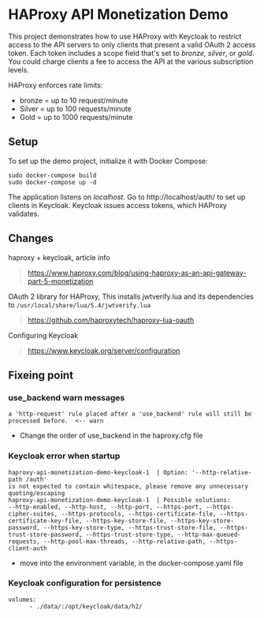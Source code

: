 # HAProxy API Monetization Demo

This project demonstrates how to use HAProxy with Keycloak to restrict access to the 
API servers to only clients that present a valid OAuth 2 access token. Each token
includes a scope field that's set to *bronze*, *silver*, or *gold*. You could charge
clients a fee to access the API at the various subscription levels.

HAProxy enforces rate limits:

- bronze = up to 10 request/minute
- Silver = up to 100 requests/minute
- Gold = up to 1000 requests/minute

Setup
-----

To set up the demo project, initialize it with Docker Compose:

```
sudo docker-compose build
sudo docker-compose up -d
```

The application listens on *localhost*. Go to http://localhost/auth/ to set up clients in Keycloak. Keycloak issues access tokens, which HAProxy validates.


Changes
-----
haproxy + keycloak, article info  
> https://www.haproxy.com/blog/using-haproxy-as-an-api-gateway-part-5-monetization

OAuth 2 library for HAProxy, This installs jwtverify.lua and its dependencies to 
 `/usr/local/share/lua/5.4/jwtverify.lua`  
> https://github.com/haproxytech/haproxy-lua-oauth

Configuring Keycloak  
> https://www.keycloak.org/server/configuration  

## Fixeing point
### use_backend warn messages
```
a 'http-request' rule placed after a 'use_backend' rule will still be processed before.  <-- warn
```
- Change the order of use_backend in the haproxy.cfg file

### Keycloak error when startup
```
haproxy-api-monetization-demo-keycloak-1  | Option: '--http-relative-path /auth' 
is not expected to contain whitespace, please remove any unnecessary quoting/escaping
haproxy-api-monetization-demo-keycloak-1  | Possible solutions: 
--http-enabled, --http-host, --http-port, --https-port, --https-cipher-suites, --https-protocols, --https-certificate-file, --https-certificate-key-file, --https-key-store-file, --https-key-store-password, --https-key-store-type, --https-trust-store-file, --https-trust-store-password, --https-trust-store-type, --http-max-queued-requests, --http-pool-max-threads, --http-relative-path, --https-client-auth
```
- move into the environment variable, in the docker-compose.yaml file

### Keycloak configuration for persistence
```
volumes:
      - ./data/:/opt/keycloak/data/h2/
```